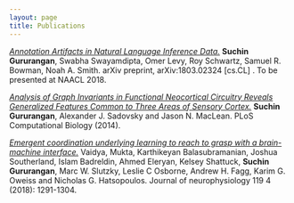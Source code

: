 ```yaml
---
layout: page
title: Publications
---
```


[*Annotation Artifacts in Natural Language Inference Data.*](https://arxiv.org/abs/1803.02324) **Suchin Gururangan**, Swabha Swayamdipta, Omer Levy, Roy Schwartz, Samuel R. Bowman, Noah A. Smith. 
arXiv preprint, arXiv:1803.02324 [cs.CL] . To be presented at NAACL 2018.

[*Analysis of Graph Invariants in Functional Neocortical Circuitry Reveals Generalized Features Common to Three Areas of Sensory Cortex.*](http://journals.plos.org/ploscompbiol/article?id=10.1371/journal.pcbi.1003710) **Suchin Gururangan**, Alexander J. Sadovsky and Jason N. MacLean. PLoS Computational Biology (2014).

[*Emergent coordination underlying learning to reach to grasp with a brain-machine interface.*](https://www.ncbi.nlm.nih.gov/pubmed/29357477) Vaidya, Mukta, Karthikeyan Balasubramanian, Joshua Southerland, Islam Badreldin, Ahmed Eleryan, Kelsey Shattuck, **Suchin Gururangan**, Marc W. Slutzky, Leslie C Osborne, Andrew H. Fagg, Karim G. Oweiss and Nicholas G. Hatsopoulos. Journal of neurophysiology 119 4 (2018): 1291-1304.

